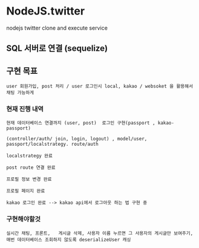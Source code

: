 # NodeJS.twitter
nodejs twitter clone and execute service 


## SQL 서버로 연결 (sequelize)


## 구현 목표

    user 회원가입, post 처리 / user 로그인시 local, kakao / websoket 을 활용해서 채팅 가능하게

### 현재 진행 내역

    현재 데이터베이스 연결까지 (user, post)  로그인 구현(passport , kakao-passport) 
    
    (controller/auth/ join, login, logout) , model/user, passport/localstrategy. route/auth

    localstrategy 완료 

    post route 연결 완료

    프로필 정보 변경 완료

    프로필 페이지 완료

    kakao 로그인 완료 --> kakao api에서 로그아웃 하는 법 구현 중


### 구현해야할것

    실시간 채팅, 프론트,   게시글 삭제, 사용자 이름 누르면 그 사용자의 게시글만 보여주기, 매번 데이터베이스 조회하지 않도록 deserializeUser 캐싱
